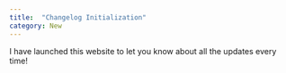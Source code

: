 ```yaml
---
title:  "Changelog Initialization"
category: New
---
```

I have launched this website to let you know about all the updates every time!